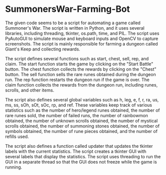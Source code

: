 # SummonersWar-Farming-Bot
The given code seems to be a script for automating a game called Summoner's War. The script is written in Python, and it uses several libraries, including threading, tkinter, os.path, time, and PIL. The script uses PyAutoGUI to simulate mouse and keyboard inputs and OpenCV to capture screenshots. The script is mainly responsible for farming a dungeon called Giant's Keep and collecting rewards.

The script defines several functions such as start, chest, sell, rep, and claim. The start function starts the game by clicking on the "Start Battle" button. The chest function collects the rewards by clicking on the "Chest" button. The sell function sells the rare runes obtained during the dungeon run. The rep function restarts the dungeon run if the game is over. The claim function collects the rewards from the dungeon run, including runes, scrolls, and other items.

The script also defines several global variables such as h, leg, e, f, r, ra, us, ms, ss, sOh, sOt, sOc, rp, and ref. These variables keep track of various statistics such as the number of hero/legend runes obtained, the number of rare runes sold, the number of failed runs, the number of rainbowmon obtained, the number of unknown scrolls obtained, the number of mystical scrolls obtained, the number of summoning stones obtained, the number of symbols obtained, the number of rune pieces obtained, and the number of refills used.

The script also defines a function called updater that updates the tkinter labels with the current statistics. The script creates a tkinter GUI with several labels that display the statistics. The script uses threading to run the GUI in a separate thread so that the GUI does not freeze while the game is running.
